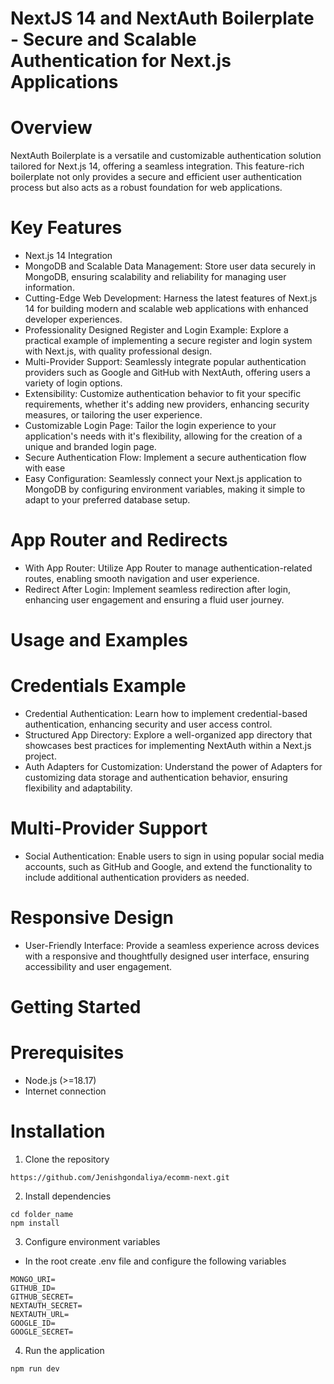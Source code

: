 # NextJS 14 and NextAuth Boilerplate - Secure and Scalable Authentication for Next.js Applications

# Overview
NextAuth Boilerplate is a versatile and customizable authentication solution tailored for Next.js 14, offering a seamless integration. This feature-rich boilerplate not only provides a secure and efficient user authentication process but also acts as a robust foundation for web applications.




# Key Features
- Next.js 14 Integration
- MongoDB and Scalable Data Management: Store user data securely in MongoDB, ensuring scalability and reliability for managing user information.
- Cutting-Edge Web Development: Harness the latest features of Next.js 14 for building modern and scalable web applications with enhanced developer experiences.
- Professionality Designed Register and Login Example: Explore a practical example of implementing a secure register and login system with Next.js, with quality professional design.
- Multi-Provider Support: Seamlessly integrate popular authentication providers such as Google and GitHub with NextAuth, offering users a variety of login options.
- Extensibility: Customize authentication behavior to fit your specific requirements, whether it's adding new providers, enhancing security measures, or tailoring the user experience.
- Customizable Login Page: Tailor the login experience to your application's needs with it's flexibility, allowing for the creation of a unique and branded login page.
- Secure Authentication Flow: Implement a secure authentication flow with ease
- Easy Configuration: Seamlessly connect your Next.js application to MongoDB by configuring environment variables, making it simple to adapt to your preferred database setup.

# App Router and Redirects
- With App Router: Utilize App Router to manage authentication-related routes, enabling smooth navigation and user experience.
- Redirect After Login: Implement seamless redirection after login, enhancing user engagement and ensuring a fluid user journey.

# Usage and Examples

# Credentials Example
- Credential Authentication: Learn how to implement credential-based authentication, enhancing security and user access control.
- Structured App Directory: Explore a well-organized app directory that showcases best practices for implementing NextAuth within a Next.js project.
- Auth Adapters for Customization: Understand the power of Adapters for customizing data storage and authentication behavior, ensuring flexibility and adaptability.

# Multi-Provider Support
- Social Authentication: Enable users to sign in using popular social media accounts, such as GitHub and Google, and extend the functionality to include additional authentication providers as needed.

# Responsive Design
- User-Friendly Interface: Provide a seamless experience across devices with a responsive and thoughtfully designed user interface, ensuring accessibility and user engagement.

# Getting Started

# Prerequisites
- Node.js (>=18.17)
- Internet connection

# Installation
1. Clone the repository

```
https://github.com/Jenishgondaliya/ecomm-next.git
```

2. Install dependencies

```
cd folder_name
npm install
```

3. Configure environment variables
- In the root create .env file and configure the following variables

```
MONGO_URI=
GITHUB_ID=
GITHUB_SECRET=
NEXTAUTH_SECRET=
NEXTAUTH_URL=
GOOGLE_ID=
GOOGLE_SECRET=
```

4. Run the application

```
npm run dev
```
